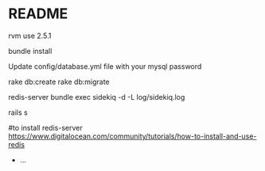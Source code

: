 # README

rvm use 2.5.1

bundle install

Update config/database.yml file with your mysql password

rake db:create
rake db:migrate

redis-server
bundle exec sidekiq -d -L log/sidekiq.log

rails s



#to install redis-server
https://www.digitalocean.com/community/tutorials/how-to-install-and-use-redis

* ...
